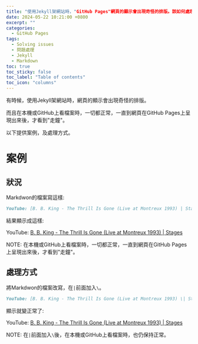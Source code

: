 ```yaml
---
title: "使用Jekyll架網站時，"GitHub Pages"網頁的顯示會出現奇怪的排版。該如何處理?"
date: 2024-05-22 10:21:00 +0800
excerpt: ""
categories: 
  - GitHub Pages
tags:
  - Solving issues
  - 問題處理
  - Jekyll
  - Markdown
toc: true
toc_sticky: false
toc_label: "Table of contents"
toc_icon: "columns"
---
```


有時候，使用Jekyll架網站時，網頁的顯示會出現奇怪的排版。

而且在本機或GitHub上看檔案時，一切都正常，一直到網頁在GitHub Pages上呈現出來後，才看到"走鐘"。

以下提供案例，及處理方式。

# 案例

## 狀況

Markdwon的檔案寫這樣:

```markdown
YouTube: [B. B. King - The Thrill Is Gone (Live at Montreux 1993) | Stages](<https://www.youtube.com/watch?v=4fk2prKnYnI>)
```

結果顯示成這樣:

YouTube: [B. B. King - The Thrill Is Gone (Live at Montreux 1993) | Stages](<https://www.youtube.com/watch?v=4fk2prKnYnI>)

NOTE: 在本機或GitHub上看檔案時，一切都正常，一直到網頁在GitHub Pages上呈現出來後，才看到"走鐘"。

## 處理方式

將Markdwon的檔案改寫，在`|`前面加入`\`。

```markdown
YouTube: [B. B. King - The Thrill Is Gone (Live at Montreux 1993) \| Stages](<https://www.youtube.com/watch?v=4fk2prKnYnI>)
```

顯示就變正常了:

YouTube: [B. B. King - The Thrill Is Gone (Live at Montreux 1993) \| Stages](<https://www.youtube.com/watch?v=4fk2prKnYnI>)

NOTE: 在`|`前面加入`\`後，在本機或GitHub上看檔案時，也仍保持正常。
